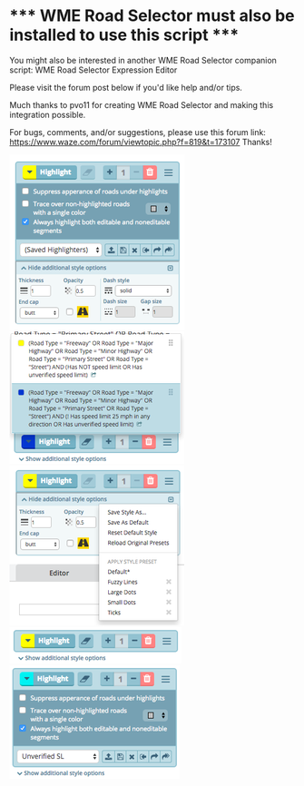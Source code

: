 # *** WME Road Selector must also be installed to use this script ***

You might also be interested in another WME Road Selector companion script: WME Road Selector Expression Editor

Please visit the forum post below if you'd like help and/or tips.

Much thanks to pvo11 for creating WME Road Selector and making this integration possible.

For bugs, comments, and/or suggestions, please use this forum link: 
https://www.waze.com/forum/viewtopic.php?f=819&t=173107 
Thanks!

![](https://github.com/WazeDev/WME-Road-Selector-Highlights/blob/master/Images/Previews/2017.12.02.01/WMERSH_v0.7.x_-_All_Panels_Open.png)
![](https://github.com/WazeDev/WME-Road-Selector-Highlights/blob/master/Images/Previews/2017.12.02.01/WMERSH_v0.7.x_-_Highlighting_Rules_Menu.png)
![](https://github.com/WazeDev/WME-Road-Selector-Highlights/blob/master/Images/Previews/2017.12.02.01/WMERSH_v0.7.x_-_Line_Styles_Panel.png)
![](https://github.com/WazeDev/WME-Road-Selector-Highlights/blob/master/Images/Previews/2017.12.02.01/WMERSH_v0.7.x_-_Main_Panel.png)
![](https://github.com/WazeDev/WME-Road-Selector-Highlights/blob/master/Images/Previews/2017.12.02.01/WMERSH_v0.7.x_-_Middle_Settings_Panel.png)
